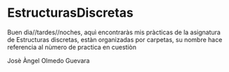 # EstructurasDiscretas

Buen dìa//tardes//noches, aquì encontraràs mis pràcticas de la asignatura de Estructuras discretas, estàn organizadas por carpetas, su nombre hace referencia al nùmero de practica en cuestiòn

Josè Àngel Olmedo Guevara
